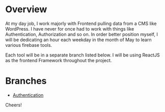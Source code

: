 # Overview
At my day job, I work majorly with Frontend pulling data from a CMS like WordPress. I have never for once had to work with things like Authentication, Authorization and so on. In order better position myself, I will be dedicating an hour each weekday in the month of May to learn various firebase tools.

Each tool will be in a separate branch listed below. I will be using ReactJS as the frontend Framework throughout the project.

# Branches
- [Authentication](https://github.com/aremu-smog/firebase-may/tree/auth)

Cheers!
